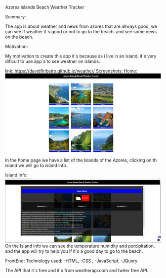 Azores Islands Beach Weather Tracker

Summary:

The app is about weather and news from azores that are allways good,
we can see if weather it´s good or not to go to the beach. and see some news on the beach.

Motivation:

My motivation to create this app it´s because as i live in an island,
it´s very dificult to use app´s to see weather on islands.

link: https://davidflribeiro.github.io/weather/
Screenshots:
Home:
![](/img1.png)
In the home page we have a list of the Islands of the Azores, clicking on th island we will go to island info.

Island Info:
![](/img2.png)
On the Island info we can see the temperature humidity and percipitation,
and the app will try to help you if it´s a good day to go to the beach.

FrontEnd:
Technology used:
-HTML,
-CSS ,
-JavaScript,
-JQuery

The API that it´s free and it´s from weatherapi.com and twiter free API.
